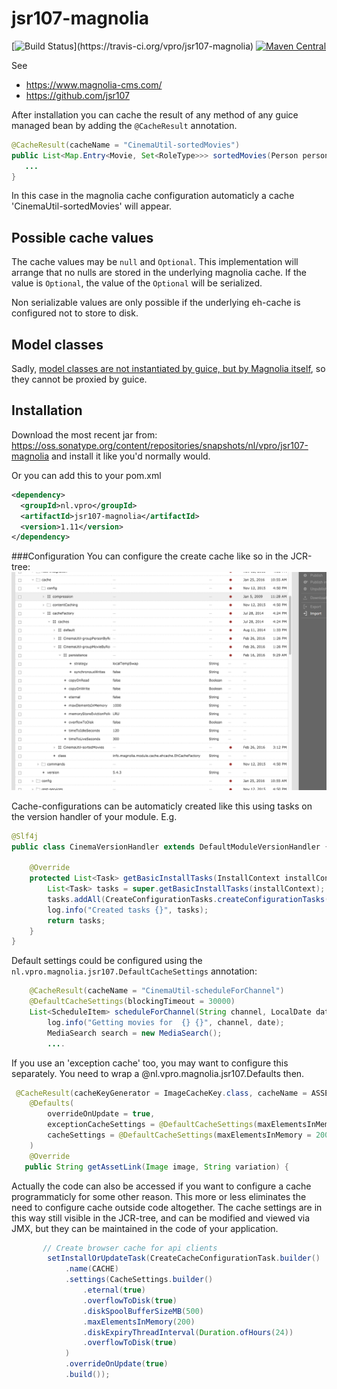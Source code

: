 # jsr107-magnolia
[![Build Status](https://travis-ci.org/vpro/jsr107-magnolia.svg?)](https://travis-ci.org/vpro/jsr107-magnolia)
[![Maven Central](https://maven-badges.herokuapp.com/maven-central/nl.vpro/jsr107-magnolia/badge.svg?style=plastic)](https://maven-badges.herokuapp.com/maven-central/nl.vpro/jsr107-magnolia)

See 
 - https://www.magnolia-cms.com/
 - https://github.com/jsr107

 
After installation you can cache the result of any method of any guice managed bean by adding the `@CacheResult` annotation.
```java
@CacheResult(cacheName = "CinemaUtil-sortedMovies")
public List<Map.Entry<Movie, Set<RoleType>>> sortedMovies(Person person) {
   ...
}
```

In this case in the magnolia cache configuration automaticly a cache 'CinemaUtil-sortedMovies' will appear.

## Possible cache values
The cache values may be `null` and `Optional`. This implementation will arrange that no nulls are stored in the underlying magnolia cache. If the value is `Optional`, the value of the `Optional` will be serialized.

Non serializable values are only possible if the underlying eh-cache is configured not to store to disk.

## Model classes
Sadly, [model classes are not instantiated by guice, but by Magnolia itself](https://jira.magnolia-cms.com/browse/MAGNOLIA-6601), so they cannot be proxied by guice.


## Installation

Download the most recent jar from: https://oss.sonatype.org/content/repositories/snapshots/nl/vpro/jsr107-magnolia and install it like you'd normally would.

Or you can add this to your pom.xml
```xml
<dependency>
  <groupId>nl.vpro</groupId>
  <artifactId>jsr107-magnolia</artifactId>
  <version>1.11</version>
</dependency>
```
###Configuration
You can configure the create cache like so in the JCR-tree:
![cache configuration](cache-config.png?raw=true "Cache configuration")

Cache-configurations can be automaticly created like this using tasks on the version handler of your module.
E.g.
```java
@Slf4j
public class CinemaVersionHandler extends DefaultModuleVersionHandler {
 
    @Override
    protected List<Task> getBasicInstallTasks(InstallContext installContext) {
        List<Task> tasks = super.getBasicInstallTasks(installContext);
        tasks.addAll(CreateConfigurationTasks.createConfigurationTasks(CinemaUtilWithCaching.class));
        log.info("Created tasks {}", tasks);
        return tasks;
    }
}
```
Default settings could be configured using the `nl.vpro.magnolia.jsr107.DefaultCacheSettings` annotation:
```java
    @CacheResult(cacheName = "CinemaUtil-scheduleForChannel")
    @DefaultCacheSettings(blockingTimeout = 30000)
    List<ScheduleItem> scheduleForChannel(String channel, LocalDate date) {
        log.info("Getting movies for  {} {}", channel, date);
        MediaSearch search = new MediaSearch();
        ....        
```     
If you use an 'exception cache' too, you may want to configure this separately. You need to wrap a @nl.vpro.magnolia.jsr107.Defaults then.
```java
 @CacheResult(cacheKeyGenerator = ImageCacheKey.class, cacheName = ASSET_LINKS_CACHE, exceptionCacheName = ASSET_LINKS_CACHE + "-exceptions")
    @Defaults(
        overrideOnUpdate = true,
        exceptionCacheSettings = @DefaultCacheSettings(maxElementsInMemory = 200, timeToLiveSeconds = 300, timeToIdleSeconds = 300),
        cacheSettings = @DefaultCacheSettings(maxElementsInMemory = 2000, timeToLiveSeconds = 3600, timeToIdleSeconds = 3600)
    )
    @Override
   public String getAssetLink(Image image, String variation) {

```
Actually the code can also be accessed if you want to configure a cache programmaticly for some other reason. This more or less eliminates the need to configure cache outside code altogether.
The cache settings are in this way still visible in the JCR-tree, and can be modified and viewed via JMX, but they can be maintained in the code of your application.
```java
       // Create browser cache for api clients
        setInstallOrUpdateTask(CreateCacheConfigurationTask.builder()
            .name(CACHE)
            .settings(CacheSettings.builder()
                .eternal(true)
                .overflowToDisk(true)
                .diskSpoolBufferSizeMB(500)
                .maxElementsInMemory(200)
                .diskExpiryThreadInterval(Duration.ofHours(24))
                .overflowToDisk(true)
            )
            .overrideOnUpdate(true)
            .build());


```
